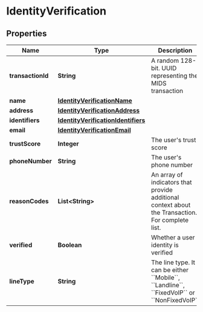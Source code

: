 

# IdentityVerification

## Properties

Name | Type | Description | Notes
------------ | ------------- | ------------- | -------------
**transactionId** | **String** | A random 128-bit. UUID representing the MIDS transaction |  [optional]
**name** | [**IdentityVerificationName**](IdentityVerificationName.md) |  |  [optional]
**address** | [**IdentityVerificationAddress**](IdentityVerificationAddress.md) |  |  [optional]
**identifiers** | [**IdentityVerificationIdentifiers**](IdentityVerificationIdentifiers.md) |  |  [optional]
**email** | [**IdentityVerificationEmail**](IdentityVerificationEmail.md) |  |  [optional]
**trustScore** | **Integer** | The user&#39;s trust score |  [optional]
**phoneNumber** | **String** | The user&#39;s phone number |  [optional]
**reasonCodes** | **List&lt;String&gt;** | An array of indicators that provide additional context about the Transaction. For complete list. |   Reason Code |   Description | |:--------------|:------------------| |AC|Normalized address was used to complete empty address fields prior to match.| |AU|Address Undeliverable.| |BA|Business Address.| |BL|Mobile Business Line.| |CN|First and Last name combined in one field.| |DA|Dual address (Ex. 123 Main St PO Box 99).| |DI|Death Indicator found on data.| |DT|Data retrieval timeout (verify API only).| |DV|High device change velocity.| |FN|Family name found and used in matching.| |GL|Mobile Government Line.| |HR|High-rise; address contains apartment or building sub-units.| |HV|High velocity of change events associated with phone.| |IA|Inactive address.| |LA|Low Tenure Address.| |LP|Low Tenure Device.| |LS|Low Tenure SIM.| |LT|Low Tenure Mobile Identity.| |MA|Address in the request associated with multiple active addresses.| |MI|Military address.| |NA|Address is valid and has been normalized prior to calculating the match score.| |NC|Name &amp; Address information is not available.| |ND|Network Status information is not available.| |NM|Not a mobile line type.| |NN|Nick name found and used in matching. For example Bill matches with William.| |NP|Non personal line.| |NS|Names were swapped (first/last).| |NU|Phone number has been updated.| |NV|Phone number not valid.| |OL|How long the identity has been associated to a phone number. Long Tenure &gt; 90 days.| |OS|How long the identity has been associated to a phone number. Short Tenure between 8 and 90 days.| |OU|The date attributes associated to the phone number is not available. Ownership Tenure is Unknown.| |OV|How long the identity has been associated to a phone number. Very Short &lt; 7 days.| |P3|Postal code submitted matched first 3 digits.| |P5|Postal code submitted matched first 5 digits.| |P9|Postal code submitted matched first 9 digits.| |PM|Address associated with a Private Mailbox operator (Ex. UPS Store).| |PN|Mobile Phone number is not active.| |PO|Address is a PO Box.| |PT|Phone Number is currently in a ported state.| |RA|Raw Address matched better than normalized Address.| |RL|Phone Number is associated with a high-risk linetype (Non-Fixed &#x60;VoIP&#x60; or Prepaid &#x60;MVNO&#x60;).| |RM|Matching used only Raw data.| |SA|Sub-account line.| |UC|Insufficient data to calculate trustScore.| |UV|Unable to verify address.| |VA|Address is vacant (unoccupied in the past 90 days).| More details see [link](http://docs.payfone.com/v1.0/reference#reason-codes)  |  [optional]
**verified** | **Boolean** | Whether a user identity is verified |  [optional]
**lineType** | **String** | The line type. It can be either &#x60;&#x60;Mobile&#x60;&#x60;, &#x60;&#x60;Landline&#x60;&#x60;, &#x60;&#x60;FixedVoIP&#x60;&#x60; or &#x60;&#x60;NonFixedVoIP&#x60;&#x60; |  [optional]



